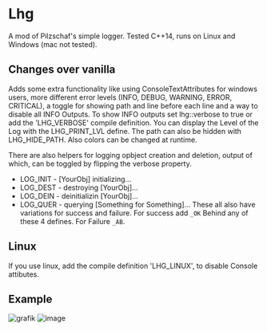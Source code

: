 # Lhg
A mod of Pilzschaf's simple logger.
Tested C++14, runs on Linux and Windows (mac not tested).  

## Changes over vanilla
Adds some extra functionality like using ConsoleTextAttributes for windows users, more different error levels (INFO, DEBUG, WARNING, ERROR, CRITICAL), a toggle for showing path and line before each line and a way to disable all INFO Outputs.  To show INFO outputs set lhg::verbose to true or add the 'LHG_VERBOSE' compile definition. You can display the Level of the Log with the LHG_PRINT_LVL define. The path can also be hidden with LHG_HIDE_PATH.
Also colors can be changed at runtime.  

There are also helpers for logging opbject creation and deletion, output of which, can be toggled by flipping the verbose property.
 * LOG_INIT - [YourObj] initializing...
 * LOG_DEST - destroying [YourObj]...
 * LOG_DEIN - deinitializin [YourObj]...
 * LOG_QUER - querying [Something for Something]...
These all also have variations for success and failure.
For success add `_OK` Behind any of these 4 defines.
For Failure `_AB`.

## Linux
If you use linux, add the compile definition 'LHG_LINUX', to disable Console attibutes.

## Example
![grafik](https://user-images.githubusercontent.com/60015267/179369867-2b76f557-0fb5-4307-8048-e9e90378948f.png)
![image](https://user-images.githubusercontent.com/60015267/197496778-a99377ae-b6d6-4a72-bff7-f7d756475277.png)

